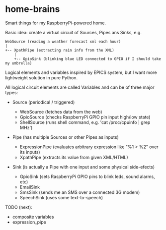 home-brains
===========

Smart things for my RaspberryPi-powered home.



Basic idea: create a virtual circuit of Sources, Pipes ans Sinks, e.g.

    WebSource (reading a weather forecast xml each hour)
    |
    +-- XpathPipe (extracting rain info from the XML)
        |
        +-- GpioSink (blinking blue LED connected to GPIO if I should take my umbrella)

Logical elements and variables inspired by EPICS system, but I want more lightweight
solution in pure Python.



All logical circuit elements are called Variables and can be of three major types:

  + Source (periodical / triggered)
    * WebSource (fetches data from the web)
    * GpioSource (checks RaspberryPi GPIO pin input high/low state)
    * ShellSource (runs shell command, e.g. 'cat /proc/cpuinfo | grep MHz')


  + Pipe (has multiple Sources or other Pipes as inputs)
    * ExpressionPipe (evaluates arbitrary expression like "%1 > %2" over its inputs)
    * XpathPipe (extracts its value from given XML/HTML)


  + Sink (is actually a Pipe with one input and some physical side-efects)
    * GpioSink (sets RaspberryPi GPIO pins to blink leds, sound alarms, etc)
    * EmailSink
    * SmsSink (sends me an SMS over a connected 3G modem)
    * SpeechSink (uses some text-to-speech)


TODO (next):
  + composite variables
  + expression_pipe